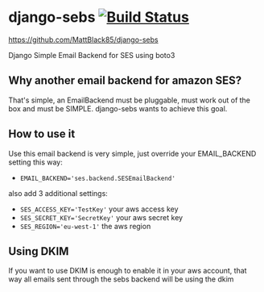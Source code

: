 # django-sebs [![Build Status](https://travis-ci.org/MattBlack85/django-sebs.svg?branch=master)](https://travis-ci.org/MattBlack85/django-sebs)

https://github.com/MattBlack85/django-sebs

Django Simple Email Backend for SES using boto3

## Why another email backend for amazon SES?
That's simple, an EmailBackend must be pluggable, must work out of the box
and must be SIMPLE. 
django-sebs wants to achieve this goal.

## How to use it
Use this email backend is very simple, just override your
EMAIL_BACKEND setting this way:
 - `EMAIL_BACKEND='ses.backend.SESEmailBackend'`

also add 3 additional settings:
 - `SES_ACCESS_KEY='TestKey'` your aws access key
 - `SES_SECRET_KEY='SecretKey'` your aws secret key
 - `SES_REGION='eu-west-1'` the aws region		

## Using DKIM
If you want to use DKIM is enough to enable it in your aws account, that way all emails sent through
the sebs backend will be using the dkim